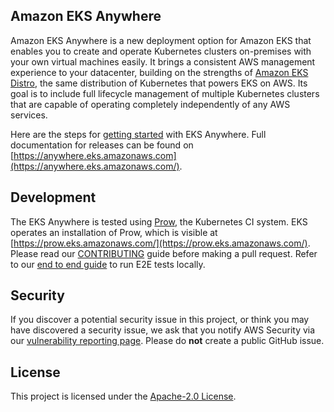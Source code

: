 ## Amazon EKS Anywhere

Amazon EKS Anywhere is a new deployment option for Amazon EKS that enables you to create and operate Kubernetes clusters on-premises with your own virtual machines easily.
It brings a consistent AWS management experience to your datacenter, building on the strengths of [Amazon EKS Distro](https://github.com/aws/eks-distro), the same distribution of Kubernetes that powers EKS on AWS.
Its goal is to include full lifecycle management of multiple Kubernetes clusters that are capable of operating completely independently of any AWS services.

Here are the steps for [getting started](https://anywhere.eks.amazonaws.com/docs/getting-started/) with EKS Anywhere.
Full documentation for releases can be found on [https://anywhere.eks.amazonaws.com](https://anywhere.eks.amazonaws.com/).

## Development

The EKS Anywhere is tested using
[Prow](https://github.com/kubernetes/test-infra/tree/master/prow), the Kubernetes CI system.
EKS operates an installation of Prow, which is visible at [https://prow.eks.amazonaws.com/](https://prow.eks.amazonaws.com/).
Please read our [CONTRIBUTING](CONTRIBUTING.md) guide before making a pull request.
Refer to our [end to end guide](https://github.com/aws/eks-anywhere/tree/main/test/e2e) to run E2E tests locally.

## Security

If you discover a potential security issue in this project, or think you may
have discovered a security issue, we ask that you notify AWS Security via our
[vulnerability reporting page](http://aws.amazon.com/security/vulnerability-reporting/).
Please do **not** create a public GitHub issue.

## License

This project is licensed under the [Apache-2.0 License](LICENSE).
